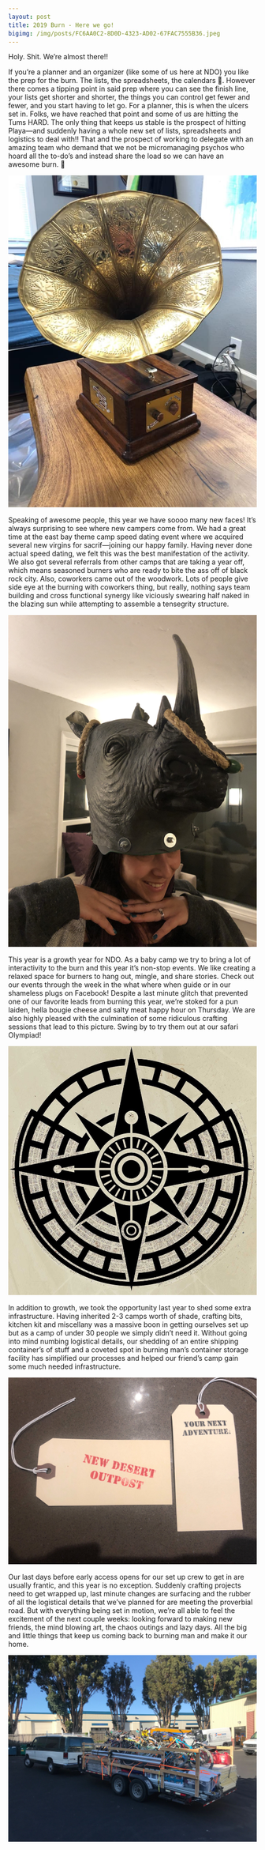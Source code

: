 ```yaml
---
layout: post
title: 2019 Burn - Here we go!
bigimg: /img/posts/FC6AA0C2-8D0D-4323-AD02-67FAC7555B36.jpeg
---
```


Holy. Shit. We’re almost there!!

If you’re a planner and an organizer (like some of us here at NDO) you like the prep for the burn. The lists, the spreadsheets, the calendars  🤤. However there comes a tipping point in said prep where you can see the finish line, your lists get shorter and shorter, the things you can control get fewer and fewer, and you start having to let go. For a planner, this is when the ulcers set in. Folks, we have reached that point and some of us are hitting the Tums HARD. The only thing that keeps us stable is the prospect of hitting Playa—and suddenly having a whole new set of lists, spreadsheets and logistics to deal with!! That and the prospect of working to delegate with an amazing team who demand that we not be micromanaging psychos who hoard all the to-do’s and instead share the load so we can have an awesome burn. 🤗

![Dicktrola](/img/posts/2AA76AA2-E24D-4613-AE29-580CE79B0BAA.jpeg)

Speaking of awesome people, this year we have soooo many new faces! It’s always surprising to see where new campers come from. We had a great time at the east bay theme camp speed dating event where we acquired several new virgins for sacrif—joining our happy family. Having never done actual speed dating, we felt this was the best manifestation of the activity. We also got several referrals from other camps that are taking a year off, which means seasoned burners who are ready to bite the ass off of black rock city. Also, coworkers came out of the woodwork. Lots of people give side eye at the burning with coworkers thing, but really, nothing says team building and cross functional synergy like viciously swearing half naked in the blazing sun while attempting to assemble a tensegrity structure.

![Rhino Head](/img/posts/B0F062CC-B28A-4465-9CE9-AADF1C6FC592.jpeg)

This year is a growth year for NDO. As a baby camp we try to bring a lot of interactivity to the burn and this year it’s non-stop events. We like creating a relaxed space for burners to hang out, mingle, and share stories. Check out our events through the week in the what where when guide or in our shameless plugs on Facebook! Despite a last minute glitch that prevented one of our favorite leads from burning this year, we’re stoked for a pun laiden, hella bougie cheese and salty meat happy hour on Thursday. We are also highly pleased with the culmination of some ridiculous crafting sessions that lead to this picture. Swing by to try them out at our safari Olympiad!

![New Logo](/img/posts/08920D23-74DC-47A3-AB5B-053DEB11D392.jpeg)

In addition to growth, we took the opportunity last year to shed some extra infrastructure. Having inherited 2-3 camps worth of shade, crafting bits, kitchen kit and miscellany was a massive boon in getting ourselves set up but as a camp of under 30 people we simply didn’t need it. Without going into mind numbing logistical details, our shedding of an entire shipping container’s of stuff and a coveted spot in burning man’s container storage facility has simplified our processes and helped our friend’s camp gain some much needed infrastructure.

![Adventure Tags](/img/posts/926AFD86-01D3-4272-849F-66C96982C9E0.jpeg)

Our last days before early access opens for our set up crew to get in are usually frantic, and this year is no exception. Suddenly crafting projects need to get wrapped up, last minute changes are surfacing and the rubber of all the logistical details that we’ve planned for are meeting the proverbial road. But with everything being set in motion, we’re all able to feel the excitement of the next couple weeks: looking forward to making new friends, the mind blowing art, the chaos outings and lazy days. All the big and little things that keep us coming back to burning man and make it our home.

![Loaded and ready](/img/posts/67862E58-E36A-4290-906B-260CB0E37CE2.jpeg)
